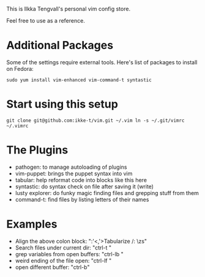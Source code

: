 This is Ilkka Tengvall's personal vim config store.

Feel free to use as a reference.

Additional Packages
===================

Some of the settings require external tools. Here's list of packages to install on Fedora:

`sudo yum install vim-enhanced vim-command-t syntastic`


Start using this setup
======================

`git clone git@github.com:ikke-t/vim.git ~/.vim
ln -s ~/.git/vimrc ~/.vimrc`

The Plugins
===========

- pathogen:        to manage autoloading of plugins
- vim-puppet:      brings the puppet syntax into vim
- tabular:         help reformat code into blocks like this here
- syntastic:       do syntax check on file after saving it (write)
- lusty explorer:  do funky magic finding files and grepping stuff from them
- command-t:       find files by listing letters of their names


Examples
========

- Align the above colon block:       ":'<,'>Tabularize /:  \zs"
- Search files under current dir:    "ctrl-t <type letters>"
- grep variables from open buffers:  "ctrl-lb <pattern>"
- weird ending of the file open:     "ctrl-lf <pattern>"
- open different buffer:             "ctrl-b"

